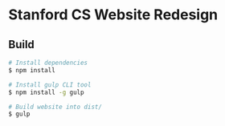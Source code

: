# Stanford CS Website Redesign

## Build

```bash
# Install dependencies
$ npm install

# Install gulp CLI tool
$ npm install -g gulp

# Build website into dist/
$ gulp
```
